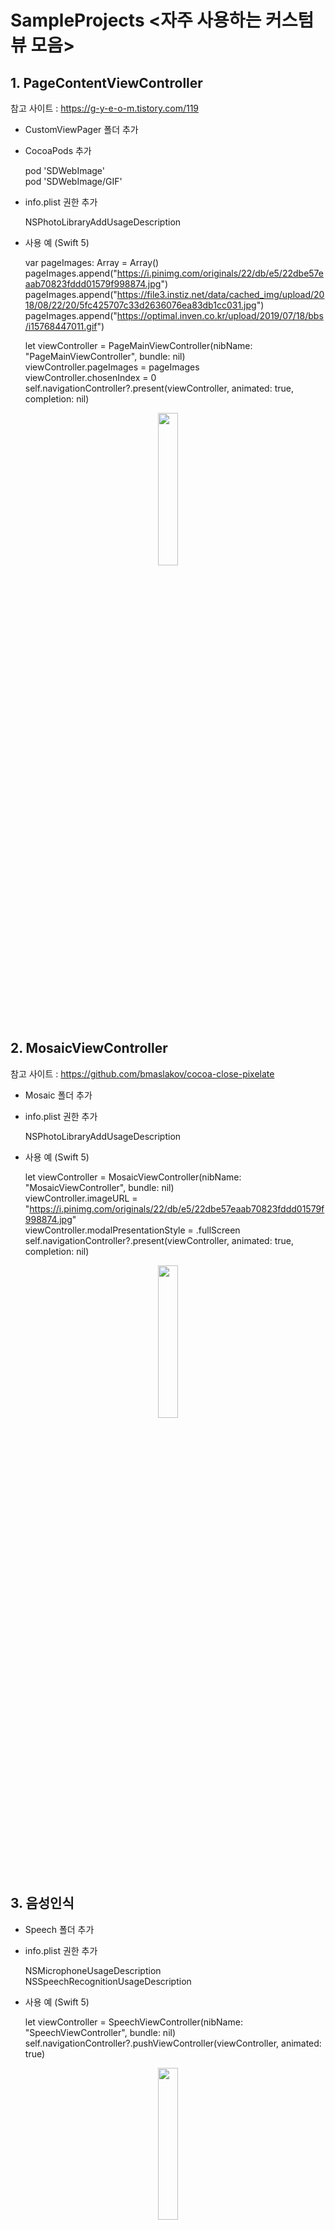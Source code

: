 # SampleProjects <자주 사용하는 커스텀뷰 모음>

## 1. PageContentViewController

  참고 사이트 : https://g-y-e-o-m.tistory.com/119  

  - CustomViewPager 폴더 추가
  
  - CocoaPods 추가
  
    pod 'SDWebImage'  
    pod 'SDWebImage/GIF'  
      
  - info.plist 권한 추가
    
    NSPhotoLibraryAddUsageDescription  
    
  - 사용 예 (Swift 5)
  
    var pageImages: Array<String> = Array()
    pageImages.append("https://i.pinimg.com/originals/22/db/e5/22dbe57eaab70823fddd01579f998874.jpg")             
    pageImages.append("https://file3.instiz.net/data/cached_img/upload/2018/08/22/20/5fc425707c33d2636076ea83db1cc031.jpg")  
    pageImages.append("https://optimal.inven.co.kr/upload/2019/07/18/bbs/i15768447011.gif")
    
    let viewController = PageMainViewController(nibName: "PageMainViewController", bundle: nil)  
    viewController.pageImages = pageImages  
    viewController.chosenIndex = 0   
    self.navigationController?.present(viewController, animated: true, completion: nil)
    
<p align="center"><kbd><img src="https://user-images.githubusercontent.com/39609153/82796025-d77d4d00-9eaf-11ea-8b69-c7341aa8a8d4.png" width="25%" height="25%"></kbd></p>

## 2. MosaicViewController 

  참고 사이트 : https://github.com/bmaslakov/cocoa-close-pixelate

  - Mosaic 폴더 추가

  - info.plist 권한 추가
    
    NSPhotoLibraryAddUsageDescription  

  - 사용 예 (Swift 5)
  
    let viewController = MosaicViewController(nibName: "MosaicViewController", bundle: nil)  
    viewController.imageURL = "https://i.pinimg.com/originals/22/db/e5/22dbe57eaab70823fddd01579f998874.jpg"  
    viewController.modalPresentationStyle = .fullScreen  
    self.navigationController?.present(viewController, animated: true, completion: nil)
    
<p align="center"><kbd><img src="https://user-images.githubusercontent.com/39609153/82852076-c75f7f00-9f3c-11ea-85f9-d16b80d774a6.png" width="25%" height="25%"></kbd></p>

## 3. 음성인식  

  - Speech 폴더 추가
  
  - info.plist 권한 추가
  
    NSMicrophoneUsageDescription
    NSSpeechRecognitionUsageDescription
    
  - 사용 예 (Swift 5)
  
    let viewController = SpeechViewController(nibName: "SpeechViewController", bundle: nil)  
    self.navigationController?.pushViewController(viewController, animated: true)
    
<p align="center"><kbd><img src="https://user-images.githubusercontent.com/39609153/82965045-04da1000-a002-11ea-8c98-4349b750f420.png" width="25%" height="25%"></kbd></p>

## 4. AR
